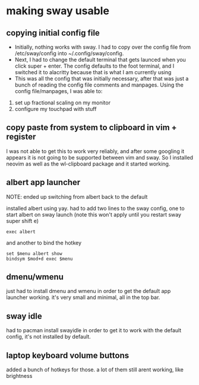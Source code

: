 # making sway usable

## copying initial config file

- Initially, nothing works with sway. I had to copy over the config file from /etc/sway/config into ~/.config/sway/config. 
- Next, I had to change the default terminal that gets launced when you click super + enter. The config defaults to the foot terminal, and I switched it to alacritty because that is what I am currently using
- This was all the config that was initially necessary, after that was just a bunch of reading the config file comments and manpages. Using the config file/manpages, I was able to:

1. set up fractional scaling on my monitor
2. configure my touchpad with stuff

## copy paste from system to clipboard in vim + register

I was not able to get this to work very reliably, and after some googling it appears it is not going to be supported between vim and sway. So I installed neovim as well as the wl-clipboard package and it started working.

## albert app launcher

NOTE: ended up switching from albert back to the default

installed albert using yay. had to add two lines to the sway config, one to start albert on sway launch (note this won't apply until you restart sway super shift e)

```
exec albert
```

and another to bind the hotkey

```
set $menu albert show
bindsym $mod+d exec $menu
```

## dmenu/wmenu

just had to install dmenu and wmenu in order to get the default app launcher working. it's very small and minimal, all in the top bar.

## sway idle

had to pacman install swayidle in order to get it to work with the default config, it's not installed by default. 

## laptop keyboard volume buttons

added a bunch of hotkeys for those. a lot of them still arent working, like brightness 


